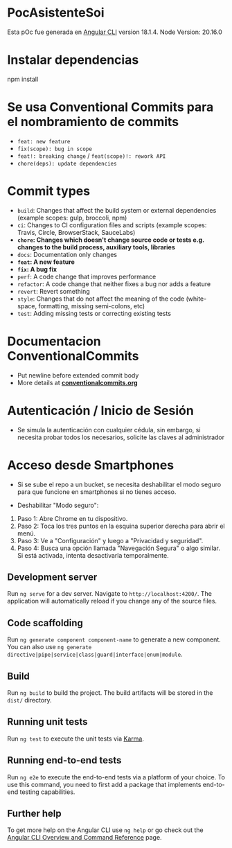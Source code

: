 # PocAsistenteSoi

Esta pOc fue generada en [Angular CLI](https://github.com/angular/angular-cli) version 18.1.4.
Node Version: 20.16.0

# Instalar dependencias

npm install

# Se usa Conventional Commits para el nombramiento de commits

- `feat: new feature`
- `fix(scope): bug in scope`
- `feat!: breaking change` / `feat(scope)!: rework API`
- `chore(deps): update dependencies`

# Commit types

- `build`: Changes that affect the build system or external dependencies (example scopes: gulp, broccoli, npm)
- `ci`: Changes to CI configuration files and scripts (example scopes: Travis, Circle, BrowserStack, SauceLabs)
- **`chore`: Changes which doesn't change source code or tests e.g. changes to the build process, auxiliary tools, libraries**
- `docs`: Documentation only changes
- **`feat`: A new feature**
- **`fix`: A bug fix**
- `perf`: A code change that improves performance
- `refactor`: A code change that neither fixes a bug nor adds a feature
- `revert`: Revert something
- `style`: Changes that do not affect the meaning of the code (white-space, formatting, missing semi-colons, etc)
- `test`: Adding missing tests or correcting existing tests

# Documentacion ConventionalCommits

- Put newline before extended commit body
- More details at **[conventionalcommits.org](https://www.conventionalcommits.org/)**

# Autenticación / Inicio de Sesión

- Se simula la autenticación con cualquier cédula, sin embargo, si necesita probar todos los necesarios, solicite las claves al administrador

# Acceso desde Smartphones

- Si se sube el repo a un bucket, se necesita deshabilitar el modo seguro para que funcione en smartphones si no tienes acceso.

- Deshabilitar "Modo seguro":

1. Paso 1: Abre Chrome en tu dispositivo.
2. Paso 2: Toca los tres puntos en la esquina superior derecha para abrir el menú.
3. Paso 3: Ve a "Configuración" y luego a "Privacidad y seguridad".
4. Paso 4: Busca una opción llamada "Navegación Segura" o algo similar. Si está activada, intenta desactivarla temporalmente.

## Development server

Run `ng serve` for a dev server. Navigate to `http://localhost:4200/`. The application will automatically reload if you change any of the source files.

## Code scaffolding

Run `ng generate component component-name` to generate a new component. You can also use `ng generate directive|pipe|service|class|guard|interface|enum|module`.

## Build

Run `ng build` to build the project. The build artifacts will be stored in the `dist/` directory.

## Running unit tests

Run `ng test` to execute the unit tests via [Karma](https://karma-runner.github.io).

## Running end-to-end tests

Run `ng e2e` to execute the end-to-end tests via a platform of your choice. To use this command, you need to first add a package that implements end-to-end testing capabilities.

## Further help

To get more help on the Angular CLI use `ng help` or go check out the [Angular CLI Overview and Command Reference](https://angular.dev/tools/cli) page.
